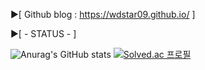 :arrow_forward:[ Github blog : https://wdstar09.github.io/ ]

:arrow_forward:[ - STATUS - ]


![Anurag's GitHub stats](https://github-readme-stats.vercel.app/api?username=Wdstar09&show_icons=true&theme=github_dark)
[![Solved.ac 프로필](http://mazassumnida.wtf/api/v2/generate_badge?boj=s_dragon)](https://solved.ac/s_dragon)



<!--
**Wdstar09/Wdstar09** is a ✨ _special_ ✨ repository because its `README.md` (this file) appears on your GitHub profile.

Here are some ideas to get you started:

- 🔭 I’m currently working on ...
- 🌱 I’m currently learning ...
- 👯 I’m looking to collaborate on ...
- 🤔 I’m looking for help with ...
- 💬 Ask me about ...
- 📫 How to reach me: ...
- 😄 Pronouns: ...
- ⚡ Fun fact: ...
-->

<!-- ![your id](https://road-to-kaggle-grandmaster.vercel.app/api/simple/sapphiredragon) -->

<!-- ![default version](https://road-to-kaggle-grandmaster.vercel.app/api/badges/subinium/competition)
![dataset](https://road-to-kaggle-grandmaster.vercel.app/api/badges/subinium/dataset)
![notebook](https://road-to-kaggle-grandmaster.vercel.app/api/badges/subinium/notebook)
![discussion](https://road-to-kaggle-grandmaster.vercel.app/api/badges/subinium/discussion) -->
<!-- [![Top Langs](https://github-readme-stats.vercel.app/api/top-langs/?username=Wdstar09&layout=compact&theme=github_dark&langs_count=3)](https://github.com/anuraghazra/github-readme-stats)
 -->
<!-- ![your id](https://road-to-kaggle-grandmaster.vercel.app/api/simple/{your id})
![default version](https://road-to-kaggle-grandmaster.vercel.app/api/badges/{your id}/{part}) -->
<!-- ![kaggle badge](https://url.com/?user={user id}) -->
<!-- <a href="https://github.com/anuraghazra/github-readme-stats">
  <img align="center" src="https://github-readme-stats.vercel.app/api/pin/?username=anuraghazra&repo=github-readme-stats" />
</a>
<a href="https://github.com/anuraghazra/convoychat">
  <img align="center" src="https://github-readme-stats.vercel.app/api/pin/?username=anuraghazra&repo=convoychat" />
</a> -->
